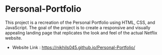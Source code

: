 # Personal-Portfolio
This project is a recreation of the Personal Portfolio using HTML, CSS, and JavaScript. The goal of the project is to create a responsive and visually appealing landing page that replicates the look and feel of the actual Netflix website.

- Website Link : https://nikhils045.github.io/Personal-Portfolio/
